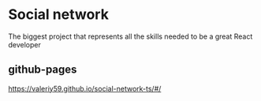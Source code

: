 # Social network

The biggest project that represents all the skills needed to be a great React developer


## github-pages

https://valeriy59.github.io/social-network-ts/#/
